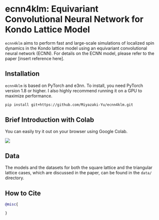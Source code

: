 # ecnn4klm: Equivariant Convolutional Neural Network for Kondo Lattice Model

`ecnn4klm` aims to perform fast and large-scale simulations of localized spin dynamics in the Kondo lattice model using an equivariant convolutional neural network (ECNN). For details on the ECNN model, please refer to the paper [insert reference here].

## Installation

`ecnn4klm` is based on PyTorch and e3nn. To install, you need PyTorch version 1.8 or higher. I also highly recommend running it on a GPU to maximize performance.

```bash
pip install git+https://github.com/Miyazaki-Yu/ecnn4klm.git
```

## Brief Introduction with Colab

You can easily try it out on your browser using Google Colab.

<a href="http://colab.research.google.com/github/Miyazaki-Yu/blob/master/notebook/ecnn_test.ipynb" target="_blank">
    <img src="https://colab.research.google.com/assets/colab-badge.svg"/>
</a>
<!-- [![Open In Colab](https://colab.research.google.com/assets/colab-badge.svg)](http://colab.research.google.com/github/Miyazaki-Yu/blob/master/notebook/ecnn_test.ipynb) -->

## Data

The models and the datasets for both the square lattice and the triangular lattice cases, which are discussed in the paper, can be found in the `data/` directory.

## How to Cite

```bibtex
@misc{

}
```
